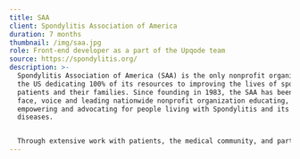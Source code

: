 ```yaml
---
title: SAA
client: Spondylitis Association of America
duration: 7 months
thumbnail: /img/saa.jpg
role: Front-end developer as a part of the Upqode team
source: https://spondylitis.org/
description: >-
  Spondylitis Association of America (SAA) is the only nonprofit organization in
  the US dedicating 100% of its resources to improving the lives of spondylitis
  patients and their families. Since founding in 1983, the SAA has been the
  face, voice and leading nationwide nonprofit organization educating,
  empowering and advocating for people living with Spondylitis and its related
  diseases. 


  Through extensive work with patients, the medical community, and partners SAA team provides information and resources to help people impacted by the disease live better lives and champion research to find a cure.
---
```

